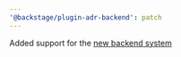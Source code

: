 ```yaml
---
'@backstage/plugin-adr-backend': patch
---
```


Added support for the [new backend system](https://backstage.io/docs/backend-system/)
